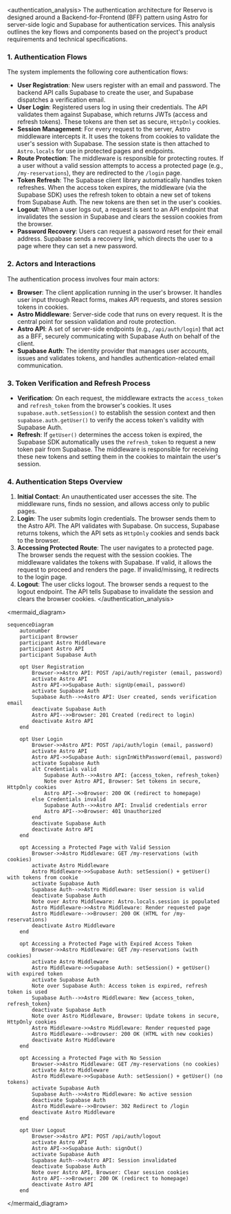 <authentication_analysis>
The authentication architecture for Reservo is designed around a Backend-for-Frontend (BFF) pattern using Astro for server-side logic and Supabase for authentication services. This analysis outlines the key flows and components based on the project's product requirements and technical specifications.

### 1. Authentication Flows

The system implements the following core authentication flows:

-   **User Registration**: New users register with an email and password. The backend API calls Supabase to create the user, and Supabase dispatches a verification email.
-   **User Login**: Registered users log in using their credentials. The API validates them against Supabase, which returns JWTs (access and refresh tokens). These tokens are then set as secure, `HttpOnly` cookies.
-   **Session Management**: For every request to the server, Astro middleware intercepts it. It uses the tokens from cookies to validate the user's session with Supabase. The session state is then attached to `Astro.locals` for use in protected pages and endpoints.
-   **Route Protection**: The middleware is responsible for protecting routes. If a user without a valid session attempts to access a protected page (e.g., `/my-reservations`), they are redirected to the `/login` page.
-   **Token Refresh**: The Supabase client library automatically handles token refreshes. When the access token expires, the middleware (via the Supabase SDK) uses the refresh token to obtain a new set of tokens from Supabase Auth. The new tokens are then set in the user's cookies.
-   **Logout**: When a user logs out, a request is sent to an API endpoint that invalidates the session in Supabase and clears the session cookies from the browser.
-   **Password Recovery**: Users can request a password reset for their email address. Supabase sends a recovery link, which directs the user to a page where they can set a new password.

### 2. Actors and Interactions

The authentication process involves four main actors:

-   **Browser**: The client application running in the user's browser. It handles user input through React forms, makes API requests, and stores session tokens in cookies.
-   **Astro Middleware**: Server-side code that runs on every request. It is the central point for session validation and route protection.
-   **Astro API**: A set of server-side endpoints (e.g., `/api/auth/login`) that act as a BFF, securely communicating with Supabase Auth on behalf of the client.
-   **Supabase Auth**: The identity provider that manages user accounts, issues and validates tokens, and handles authentication-related email communication.

### 3. Token Verification and Refresh Process

-   **Verification**: On each request, the middleware extracts the `access_token` and `refresh_token` from the browser's cookies. It uses `supabase.auth.setSession()` to establish the session context and then `supabase.auth.getUser()` to verify the access token's validity with Supabase Auth.
-   **Refresh**: If `getUser()` determines the access token is expired, the Supabase SDK automatically uses the `refresh_token` to request a new token pair from Supabase. The middleware is responsible for receiving these new tokens and setting them in the cookies to maintain the user's session.

### 4. Authentication Steps Overview

1.  **Initial Contact**: An unauthenticated user accesses the site. The middleware runs, finds no session, and allows access only to public pages.
2.  **Login**: The user submits login credentials. The browser sends them to the Astro API. The API validates with Supabase. On success, Supabase returns tokens, which the API sets as `HttpOnly` cookies and sends back to the browser.
3.  **Accessing Protected Route**: The user navigates to a protected page. The browser sends the request with the session cookies. The middleware validates the tokens with Supabase. If valid, it allows the request to proceed and renders the page. If invalid/missing, it redirects to the login page.
4.  **Logout**: The user clicks logout. The browser sends a request to the logout endpoint. The API tells Supabase to invalidate the session and clears the browser cookies.
</authentication_analysis>

<mermaid_diagram>
```mermaid
sequenceDiagram
    autonumber
    participant Browser
    participant Astro Middleware
    participant Astro API
    participant Supabase Auth

    opt User Registration
        Browser->>Astro API: POST /api/auth/register (email, password)
        activate Astro API
        Astro API->>Supabase Auth: signUp(email, password)
        activate Supabase Auth
        Supabase Auth-->>Astro API: User created, sends verification email
        deactivate Supabase Auth
        Astro API-->>Browser: 201 Created (redirect to login)
        deactivate Astro API
    end

    opt User Login
        Browser->>Astro API: POST /api/auth/login (email, password)
        activate Astro API
        Astro API->>Supabase Auth: signInWithPassword(email, password)
        activate Supabase Auth
        alt Credentials valid
            Supabase Auth-->>Astro API: {access_token, refresh_token}
            Note over Astro API, Browser: Set tokens in secure, HttpOnly cookies
            Astro API-->>Browser: 200 OK (redirect to homepage)
        else Credentials invalid
            Supabase Auth-->>Astro API: Invalid credentials error
            Astro API-->>Browser: 401 Unauthorized
        end
        deactivate Supabase Auth
        deactivate Astro API
    end

    opt Accessing a Protected Page with Valid Session
        Browser->>Astro Middleware: GET /my-reservations (with cookies)
        activate Astro Middleware
        Astro Middleware->>Supabase Auth: setSession() + getUser() with tokens from cookie
        activate Supabase Auth
        Supabase Auth-->>Astro Middleware: User session is valid
        deactivate Supabase Auth
        Note over Astro Middleware: Astro.locals.session is populated
        Astro Middleware->>Astro Middleware: Render requested page
        Astro Middleware-->>Browser: 200 OK (HTML for /my-reservations)
        deactivate Astro Middleware
    end

    opt Accessing a Protected Page with Expired Access Token
        Browser->>Astro Middleware: GET /my-reservations (with cookies)
        activate Astro Middleware
        Astro Middleware->>Supabase Auth: setSession() + getUser() with expired token
        activate Supabase Auth
        Note over Supabase Auth: Access token is expired, refresh token is used
        Supabase Auth-->>Astro Middleware: New {access_token, refresh_token}
        deactivate Supabase Auth
        Note over Astro Middleware, Browser: Update tokens in secure, HttpOnly cookies
        Astro Middleware->>Astro Middleware: Render requested page
        Astro Middleware-->>Browser: 200 OK (HTML with new cookies)
        deactivate Astro Middleware
    end

    opt Accessing a Protected Page with No Session
        Browser->>Astro Middleware: GET /my-reservations (no cookies)
        activate Astro Middleware
        Astro Middleware->>Supabase Auth: setSession() + getUser() (no tokens)
        activate Supabase Auth
        Supabase Auth-->>Astro Middleware: No active session
        deactivate Supabase Auth
        Astro Middleware-->>Browser: 302 Redirect to /login
        deactivate Astro Middleware
    end
    
    opt User Logout
        Browser->>Astro API: POST /api/auth/logout
        activate Astro API
        Astro API->>Supabase Auth: signOut()
        activate Supabase Auth
        Supabase Auth-->>Astro API: Session invalidated
        deactivate Supabase Auth
        Note over Astro API, Browser: Clear session cookies
        Astro API-->>Browser: 200 OK (redirect to homepage)
        deactivate Astro API
    end
```
</mermaid_diagram>
